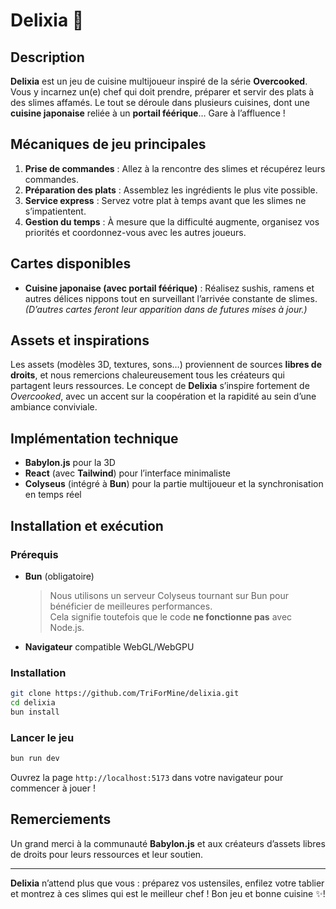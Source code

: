 # Delixia 🍣

## Description

**Delixia** est un jeu de cuisine multijoueur inspiré de la série **Overcooked**. Vous y incarnez un(e) chef qui doit
prendre, préparer et servir des plats à des slimes affamés. Le tout se déroule dans plusieurs cuisines, dont une
**cuisine japonaise** reliée à un **portail féérique**… Gare à l’affluence !

## Mécaniques de jeu principales

1. **Prise de commandes** : Allez à la rencontre des slimes et récupérez leurs commandes.
2. **Préparation des plats** : Assemblez les ingrédients le plus vite possible.
3. **Service express** : Servez votre plat à temps avant que les slimes ne s’impatientent.
4. **Gestion du temps** : À mesure que la difficulté augmente, organisez vos priorités et coordonnez-vous avec les autres
   joueurs.

## Cartes disponibles

- **Cuisine japonaise (avec portail féérique)** : Réalisez sushis, ramens et autres délices nippons tout en surveillant
  l’arrivée constante de slimes.  
  *(D’autres cartes feront leur apparition dans de futures mises à jour.)*

## Assets et inspirations

Les assets (modèles 3D, textures, sons…) proviennent de sources **libres de droits**, et nous remercions chaleureusement
tous les créateurs qui partagent leurs ressources. Le concept de **Delixia** s’inspire fortement de *Overcooked*, avec
un accent sur la coopération et la rapidité au sein d’une ambiance conviviale.

## Implémentation technique

- **Babylon.js** pour la 3D  
- **React** (avec **Tailwind**) pour l’interface minimaliste  
- **Colyseus** (intégré à **Bun**) pour la partie multijoueur et la synchronisation en temps réel  

## Installation et exécution

### Prérequis

- **Bun** (obligatoire)  
  > Nous utilisons un serveur Colyseus tournant sur Bun pour bénéficier de meilleures performances.  
  > Cela signifie toutefois que le code **ne fonctionne pas** avec Node.js.

- **Navigateur** compatible WebGL/WebGPU

### Installation

```sh
git clone https://github.com/TriForMine/delixia.git
cd delixia
bun install
```

### Lancer le jeu

```sh
bun run dev
```

Ouvrez la page `http://localhost:5173` dans votre navigateur pour commencer à jouer !

## Remerciements

Un grand merci à la communauté **Babylon.js** et aux créateurs d’assets libres de droits pour leurs ressources et leur
soutien.

---

**Delixia** n’attend plus que vous : préparez vos ustensiles, enfilez votre tablier et montrez à ces slimes qui est le
meilleur chef ! Bon jeu et bonne cuisine ✨!
